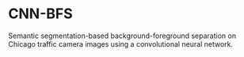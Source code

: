 # CNN-BFS
Semantic segmentation-based background-foreground separation on Chicago traffic camera images using a convolutional neural network.
